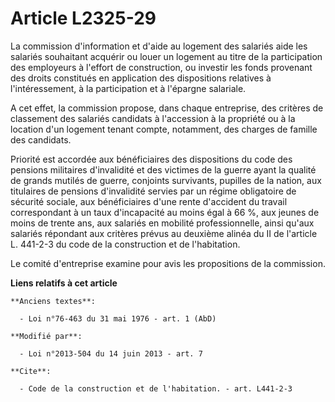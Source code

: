 # Article L2325-29

La commission d'information et d'aide au logement des salariés aide les salariés souhaitant acquérir ou louer un logement au
titre de la participation des employeurs à l'effort de construction, ou investir les fonds provenant des droits constitués en
application des dispositions relatives à l'intéressement, à la participation et à l'épargne salariale. 

A cet effet, la commission propose, dans chaque entreprise, des critères de classement des salariés candidats à l'accession à
la propriété ou à la location d'un logement tenant compte, notamment, des charges de famille des candidats. 

Priorité est accordée aux bénéficiaires des dispositions du code des pensions militaires d'invalidité et des victimes de la
guerre ayant la qualité de grands mutilés de guerre, conjoints survivants, pupilles de la nation, aux titulaires de pensions
d'invalidité servies par un régime obligatoire de sécurité sociale, aux bénéficiaires d'une rente d'accident du travail
correspondant à un taux d'incapacité au moins égal à 66 %, aux jeunes de moins de trente ans, aux salariés en mobilité
professionnelle, ainsi qu'aux salariés répondant aux critères prévus au deuxième alinéa du II de l'article L. 441-2-3 du code
de la construction et de l'habitation. 

Le comité d'entreprise examine pour avis les propositions de la commission.

**Liens relatifs à cet article**

	**Anciens textes**:

	  - Loi n°76-463 du 31 mai 1976 - art. 1 (AbD)

	**Modifié par**:

	  - Loi n°2013-504 du 14 juin 2013 - art. 7

	**Cite**:

	  - Code de la construction et de l'habitation. - art. L441-2-3
